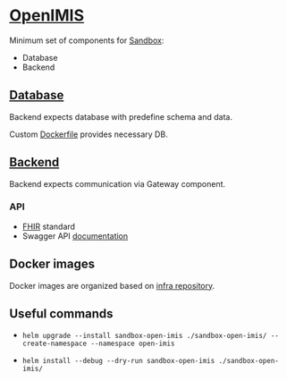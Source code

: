 # [OpenIMIS](https://github.com/openimis) 

Minimum set of components for [Sandbox](https://github.com/GovStackWorkingGroup/sandbox):

* Database
* Backend
## [Database](https://github.com/openimis/database_postgresql) 

Backend expects database with predefine schema and data.

Custom [Dockerfile](https://github.com/openimis/database_postgresql/blob/main/Dockerfile) provides necessary DB.

## [Backend](https://github.com/openimis/openimis-be_py.git)

Backend expects communication via Gateway component.

### API

* [FHIR](https://en.wikipedia.org/wiki/Fast_Healthcare_Interoperability_Resources) standard
* Swagger API [documentation](https://dev-mssql.s1.openimis.org/api/api_fhir_r4/docs/swagger/) 


## Docker images

Docker images are organized based on [infra repository](https://github.com/GovStackWorkingGroup/sandbox-infra).

## Useful commands

* `helm upgrade --install sandbox-open-imis ./sandbox-open-imis/ --create-namespace --namespace open-imis`

* `helm install --debug --dry-run sandbox-open-imis ./sandbox-open-imis/`